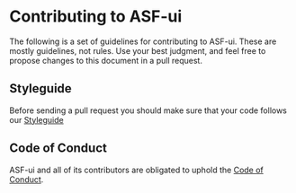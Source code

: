 # Contributing to ASF-ui

The following is a set of guidelines for contributing to ASF-ui. These are mostly guidelines, not rules. Use your best judgment, and feel free to propose changes to this document in a pull request.

## Styleguide

Before sending a pull request you should make sure that your code follows our [Styleguide](Styleguide.md)

## Code of Conduct

ASF-ui and all of its contributors are obligated to uphold the [Code of Conduct](CODE_OF_CONDUCT.md).
